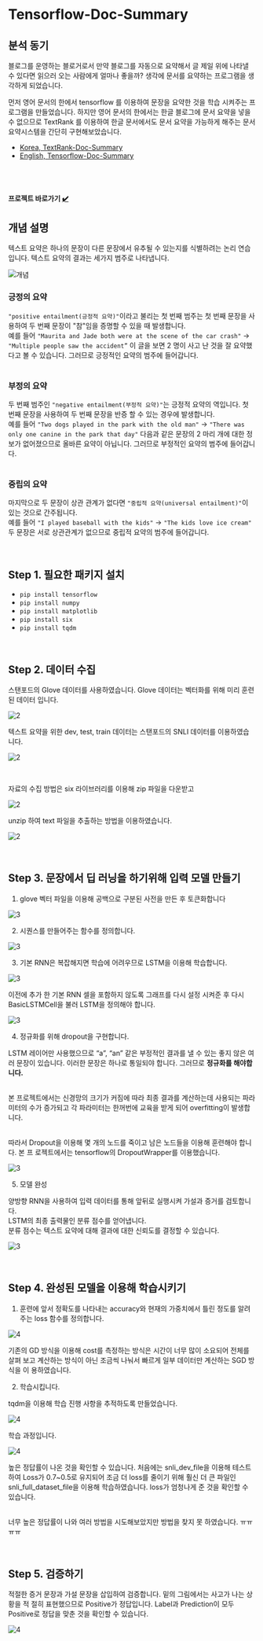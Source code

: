# Tensorflow-Doc-Summary


## 분석 동기

블로그를 운영하는 블로거로서 만약 블로그를 자동으로 요약해서 글 제일 위에 나타낼 수 있다면
읽으러 오는 사람에게 얼마나 좋을까? 생각에 문서를 요약하는 프로그램을 생각하게 되었습니다.<br/>

먼저 영어 문서의 한에서 tensorflow 를 이용하여 문장을 요약한 것을 학습 시켜주는 프로그램을
만들었습니다. 하지만 영어 문서의 한에서는 한글 블로그에 문서 요약을 넣을 수 없으므로
TextRank 를 이용하여 한글 문서에서도 문서 요약을 가능하게 해주는 문서요약시스템을 간단히
구현해보았습니다.

* [Korea, TextRank-Doc-Summary](https://github.com/wnsgml972/TextRank-Doc-Summary)
* [English, Tensorflow-Doc-Summary](https://github.com/wnsgml972/Tensorflow-Doc-Summary)

<br/><br/>

####  프로젝트 바로가기 [:heavy_check_mark:]()

## 개념 설명

텍스트 요약은 하나의 문장이 다른 문장에서 유추될 수 있는지를 식별하려는 논리 연습입니다.
텍스트 요약의 결과는 세가지 범주로 나타냅니다.

![개념](/img/1.png)

### 긍정의 요약

``"positive entailment(긍정적 요약)"``이라고 불리는 첫 번째 범주는 첫 번째 문장을 사용하여 두
번째 문장이 "참"임을 증명할 수 있을 때 발생합니다. <br/>
예를 들어 ``"Maurita and Jade both were at the scene of the car crash"`` ->
``"Multiple people saw the accident”`` 이 글을 보면 2 명이 사고 난 것을 잘 요약했다고 볼 수
있습니다. 그러므로 긍정적인 요약의 범주에 들어갑니다. <br/><br/>

### 부정의 요약

두 번째 범주인 ``"negative entailment(부정적 요약)"``는 긍정적 요약의 역입니다. 첫 번째 문장을
사용하여 두 번째 문장을 반증 할 수 있는 경우에 발생합니다. <br/>
예를 들어 ``"Two dogs played in the park with the old man"`` -> ``"There was only one canine in
the park that day"`` 다음과 같은 문장의 2 마리 개에 대한 정보가 없어졌으므로 올바른 요약이
아닙니다. 그러므로 부정적인 요약의 범주에 들어갑니다. <br/><br/>

### 중립의 요약

마지막으로 두 문장이 상관 관계가 없다면 ``"중립적 요약(universal entailment)"``이 있는 것으로
간주됩니다. <br/>
예를 들어 ``"I played baseball with the kids"`` -> ``"The kids love ice cream"`` 두 문장은 서로
상관관계가 없으므로 중립적 요약의 범주에 들어갑니다.

<br/>

## Step 1. 필요한 패키지 설치

* ``pip install tensorflow``
* ``pip install numpy``
* ``pip install matplotlib``
* ``pip install six``
* ``pip install tqdm``

<br/>

## Step 2. 데이터 수집

스탠포드의 Glove 데이터를 사용하였습니다. Glove 데이터는 벡터화를 위해 미리 훈련된 데이터
입니다.

![2](/img/2.png)

텍스트 요약을 위한 dev, test, train 데이터는 스탠포드의 SNLI 데이터를 이용하였습니다.

![2](/img/3.png)

<br/>

자료의 수집 방법은 six 라이브러리를 이용해 zip 파일을 다운받고

![2](/img/4.png)

unzip 하여 text 파일을 추출하는 방법을 이용하였습니다.

![2](/img/5.png)

<br/>

## Step 3. 문장에서 딥 러닝을 하기위해 입력 모델 만들기

1. glove 벡터 파일을 이용해 공백으로 구분된 사전을 만든 후 토큰화합니다

![3](/img/6.png)

2. 시퀀스를 만들어주는 함수를 정의합니다.

![3](/img/7.png)

3. 기본 RNN은 복잡해지면 학습에 어려우므로 LSTM을 이용해 학습합니다.

![3](/img/8.png)

이전에 추가 한 기본 RNN 셀을 포함하지 않도록 그래프를 다시 설정 시켜준 후 다시
BasicLSTMCell을 불러 LSTM을 정의해야 합니다.

![3](/img/9.png)

4. 정규화를 위해 dropout을 구현합니다.

LSTM 레이어만 사용했으므로 “a”, “an” 같은 부정적인 결과를 낼 수 있는 좋지 않은 여러 문장이
있습니다. 이러한 문장은 하나로 통일되야 합니다. 그러므로 __정규화를 해야합니다.__ <br/><br/>

본 프로젝트에서는 신경망의 크기가 커짐에 따라 최종 결과를 계산하는데 사용되는 파라미터의
수가 증가되고 각 파라미터는 한꺼번에 교육을 받게 되어 overfitting이 발생합니다. <br/><br/>

따라서 Dropout을 이용해 몇 개의 노드를 죽이고 남은 노드들을 이용해 훈련해야 합니다. 본 프
로젝트에서는 tensorflow의 DropoutWrapper를 이용했습니다.

![3](/img/10.png)

5. 모델 완성

양방향 RNN을 사용하여 입력 데이터를 통해 앞뒤로 실행시켜 가설과 증거를 검토합니다. <br/>
LSTM의 최종 출력물인 분류 점수를 얻어냅니다. <br/>
분류 점수는 텍스트 요약에 대해 결과에 대한 신뢰도를 결정할 수 있습니다.

![3](/img/11.png)

<br/>

## Step 4. 완성된 모델을 이용해 학습시키기

1. 훈련에 앞서 정확도를 나타내는 accuracy와 현재의 가중치에서 틀린 정도를 알려주는
loss 함수를 정의합니다.

![4](/img/12.png)

기존의 GD 방식을 이용해 cost를 측정하는 방식은 시간이 너무 많이 소요되어 전체를 살펴
보고 계산하는 방식이 아닌 조금씩 나눠서 빠르게 일부 데이터만 계산하는 SGD 방식을 이
용하였습니다.

2. 학습시킵니다.

tqdm을 이용해 학습 진행 사항을 추적하도록 만들었습니다.

![4](/img/13.png)

학습 과정입니다.

![4](/img/14.png)

높은 정답률이 나온 것을 확인할 수 있습니다. 처음에는 snli_dev_file을 이용해 테스트하여 Loss가
0.7~0.5로 유지되어 조금 더 loss를 줄이기 위해 훨신 더 큰 파일인 snli_full_dataset_file을 이용해
학습하였습니다. loss가 엄청나게 준 것을 확인할 수 있습니다. <br/><br/>

너무 높은 정답률이 나와 여러 방법을 시도해보았지만 방법을 찾지 못 하였습니다. ㅠㅠㅠㅠ

<br/>

## Step 5. 검증하기

적절한 증거 문장과 가설 문장을 삽입하여 검증합니다. 밑의 그림에서는 사고가 나는 상황을 적
절히 표현했으므로 Positive가 정답입니다. Label과 Prediction이 모두 Positive로 정답을 맞춘 것을
확인할 수 있습니다.

![4](/img/15.png)
